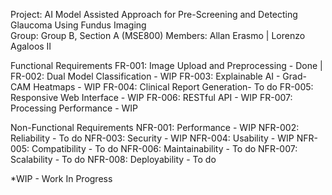 Project: AI Model Assisted Approach for Pre-Screening and Detecting Glaucoma Using Fundus Imaging  
Group: Group B, Section A (MSE800)
Members: Allan Erasmo | Lorenzo Agaloos II

Functional Requirements
FR-001: Image Upload and Preprocessing - Done |
FR-002: Dual Model Classification - WIP
FR-003: Explainable AI - Grad-CAM Heatmaps - WIP
FR-004: Clinical Report Generation- To do
FR-005: Responsive Web Interface - WIP 
FR-006: RESTful API - WIP
FR-007: Processing Performance - WIP

Non-Functional Requirements
NFR-001: Performance - WIP
NFR-002: Reliability - To do
NFR-003: Security - WIP
NFR-004: Usability - WIP
NFR-005: Compatibility - To do
NFR-006: Maintainability - To do
NFR-007: Scalability - To do
NFR-008: Deployability - To do

*WIP - Work In Progress